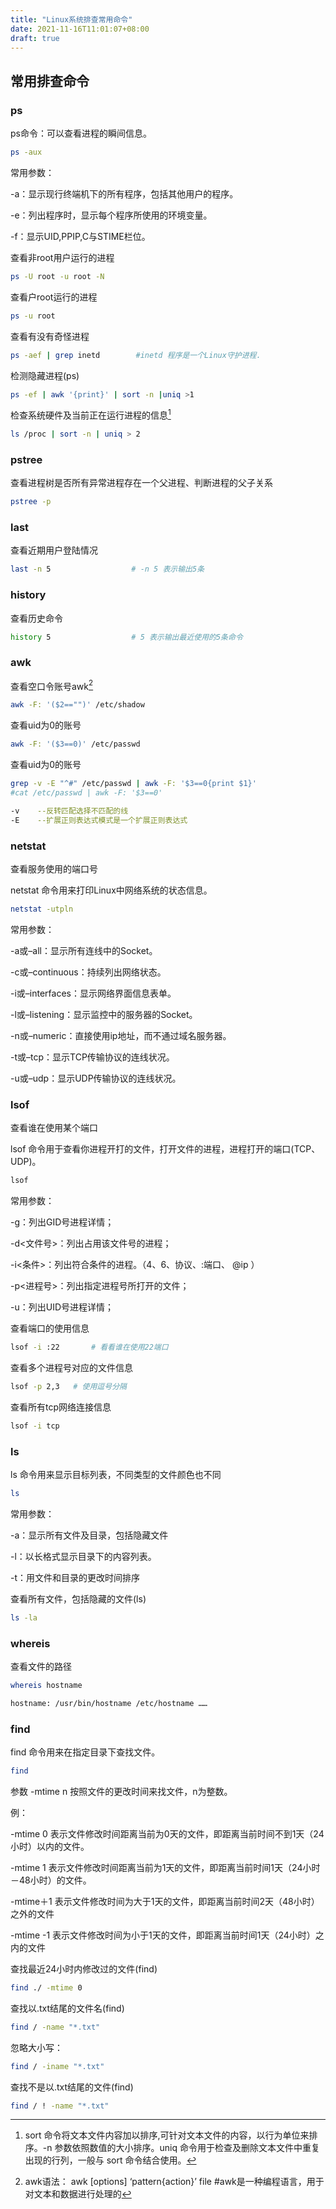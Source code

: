 ```yaml
---
title: "Linux系统排查常用命令"
date: 2021-11-16T11:01:07+08:00
draft: true
---
```




## 常用排查命令

### ps

ps命令：可以查看进程的瞬间信息。

```bash
ps -aux
```

常用参数：

-a：显示现行终端机下的所有程序，包括其他用户的程序。

-e：列出程序时，显示每个程序所使用的环境变量。

-f：显示UID,PPIP,C与STIME栏位。



查看非root用户运行的进程

```bash
ps -U root -u root -N
```

查看户root运行的进程

```bash
ps -u root
```

查看有没有奇怪进程

```bash
ps -aef | grep inetd        #inetd 程序是一个Linux守护进程.
```

检测隐藏进程(ps)

```bash
ps -ef | awk '{print}' | sort -n |uniq >1
```

检查系统硬件及当前正在运行进程的信息[^1]

```bash
ls /proc | sort -n | uniq > 2
```





### pstree

查看进程树是否所有异常进程存在一个父进程、判断进程的父子关系

```bash
pstree -p
```



### last

查看近期用户登陆情况

```bash
last -n 5                  # -n 5 表示输出5条
```

### history

查看历史命令

```bash
history 5                  # 5 表示输出最近使用的5条命令
```



### awk

查看空口令账号awk[^2]

```bash
awk -F: '($2=="")' /etc/shadow
```



查看uid为0的账号

```bash
awk -F: '($3==0)' /etc/passwd
```



查看uid为0的账号

```bash
grep -v -E "^#" /etc/passwd | awk -F: '$3==0{print $1}'
#cat /etc/passwd | awk -F: '$3==0'
```

```bash
-v    --反转匹配选择不匹配的线
-E    --扩展正则表达式模式是一个扩展正则表达式
```

### netstat

查看服务使用的端口号

netstat 命令用来打印Linux中网络系统的状态信息。

```bash
netstat -utpln
```

常用参数：

-a或–all：显示所有连线中的Socket。

-c或–continuous：持续列出网络状态。

-i或–interfaces：显示网络界面信息表单。

-l或–listening：显示监控中的服务器的Socket。

-n或–numeric：直接使用ip地址，而不通过域名服务器。

-t或–tcp：显示TCP传输协议的连线状况。

-u或–udp：显示UDP传输协议的连线状况。



### lsof

查看谁在使用某个端口

lsof 命令用于查看你进程开打的文件，打开文件的进程，进程打开的端口(TCP、UDP)。

```bash
lsof
```

常用参数：

-g：列出GID号进程详情；

-d<文件号>：列出占用该文件号的进程；

-i<条件>：列出符合条件的进程。（4、6、协议、:端口、 @ip ）

-p<进程号>：列出指定进程号所打开的文件；

-u：列出UID号进程详情；



查看端口的使用信息

```bash
lsof -i :22       # 看看谁在使用22端口
```

查看多个进程号对应的文件信息

```bash
lsof -p 2,3   # 使用逗号分隔 
```

查看所有tcp网络连接信息

```bash
lsof -i tcp
```



### ls

ls 命令用来显示目标列表，不同类型的文件颜色也不同

```bash
ls
```

常用参数：

-a：显示所有文件及目录，包括隐藏文件

-l：以长格式显示目录下的内容列表。

-t：用文件和目录的更改时间排序

查看所有文件，包括隐藏的文件(ls)

```bash
ls -la
```



### whereis

查看文件的路径

```bash
whereis hostname

hostname: /usr/bin/hostname /etc/hostname ……
```



### find

find 命令用来在指定目录下查找文件。

```bash
find
```

参数 -mtime n 按照文件的更改时间来找文件，n为整数。

例：

-mtime 0 表示文件修改时间距离当前为0天的文件，即距离当前时间不到1天（24小时）以内的文件。

-mtime 1 表示文件修改时间距离当前为1天的文件，即距离当前时间1天（24小时－48小时）的文件。

-mtime＋1 表示文件修改时间为大于1天的文件，即距离当前时间2天（48小时）之外的文件

-mtime -1 表示文件修改时间为小于1天的文件，即距离当前时间1天（24小时）之内的文件

 

查找最近24小时内修改过的文件(find)

```bash
find ./ -mtime 0
```

查找以.txt结尾的文件名(find)

```bash
find / -name "*.txt"
```

忽略大小写：

```bash
find / -iname "*.txt"
```

查找不是以.txt结尾的文件(find)

```bash
find / ! -name "*.txt"
```



[^1]:sort 命令将文本文件内容加以排序,可针对文本文件的内容，以行为单位来排序。-n 参数依照数值的大小排序。uniq 命令用于检查及删除文本文件中重复出现的行列，一般与 sort 命令结合使用。
[^2]: awk语法： awk [options] ‘pattern{action}’ file    #awk是一种编程语言，用于对文本和数据进行处理的

 

 

